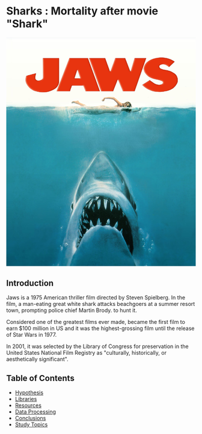 # Sharks : Mortality after movie "Shark"

![Shark](https://github.com/Jorge-Doncel/Shark/blob/master/input/Jaws-movie-poster.jpg)

## Introduction

Jaws is a 1975 American thriller film directed by Steven Spielberg. In the film, a man-eating great white shark attacks beachgoers at a summer resort town, prompting police chief Martin Brody. to hunt it. 

Considered one of the greatest films ever made, became the first film to earn $100 million in US and it was the highest-grossing film until the release of Star Wars in 1977. 

In 2001, it was selected by the Library of Congress for preservation in the United States National Film Registry as "culturally, historically, or aesthetically significant".

## Table of Contents


- [Hypothesis](#hypothesis)
- [Libraries](#libraries)
- [Resources](#resources)
- [Data Processing](#data-processing)
- [Conclusions](#Conclusions)
- [Study Topics](study-topics)